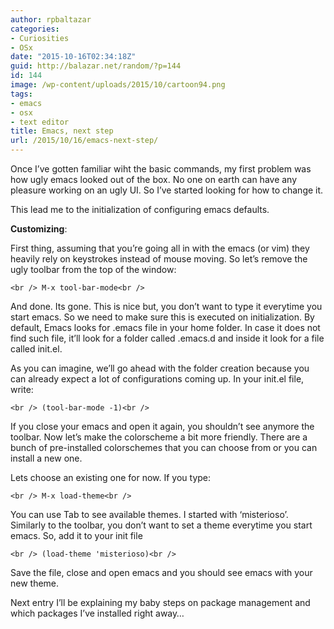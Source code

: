 ```yaml
---
author: rpbaltazar
categories:
- Curiosities
- OSx
date: "2015-10-16T02:34:18Z"
guid: http://balazar.net/random/?p=144
id: 144
image: /wp-content/uploads/2015/10/cartoon94.png
tags:
- emacs
- osx
- text editor
title: Emacs, next step
url: /2015/10/16/emacs-next-step/
---
```

Once I&#8217;ve gotten familiar wiht the basic commands, my first problem was how ugly emacs looked out of the box. No one on earth can have any pleasure working on an ugly UI.
So I&#8217;ve started looking for how to change it.

This lead me to the initialization of configuring emacs defaults.

<!--more-->

**Customizing**:

First thing, assuming that you&#8217;re going all in with the emacs (or vim) they heavily rely on keystrokes instead of mouse moving. So let&#8217;s remove the ugly toolbar from the top of the window:

`<br />
M-x tool-bar-mode<br />
`

And done. Its gone. This is nice but, you don&#8217;t want to type it everytime you start emacs. So we need to make sure this is executed on initialization.
By default, Emacs looks for .emacs file in your home folder. In case it does not find such file, it&#8217;ll look for a folder called .emacs.d and inside it look for a file called init.el.

As you can imagine, we&#8217;ll go ahead with the folder creation because you can already expect a lot of configurations coming up.
In your init.el file, write:

`<br />
(tool-bar-mode -1)<br />
`

If you close your emacs and open it again, you shouldn&#8217;t see anymore the toolbar.
Now let&#8217;s make the colorscheme a bit more friendly.
There are a bunch of pre-installed colorschemes that you can choose from or you can install a new one.

Lets choose an existing one for now. If you type:

`<br />
M-x load-theme<br />
`

You can use Tab to see available themes. I started with &#8216;misterioso&#8217;.
Similarly to the toolbar, you don&#8217;t want to set a theme everytime you start emacs. So, add it to your init file

`<br />
(load-theme 'misterioso)<br />
`

Save the file, close and open emacs and you should see emacs with your new theme.

Next entry I&#8217;ll be explaining my baby steps on package management and which packages I&#8217;ve installed right away&#8230;
